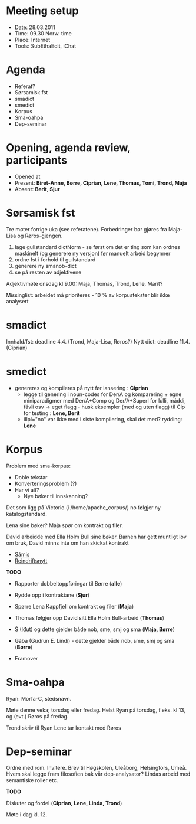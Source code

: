 # Meeting setup

* Date: 28.03.2011
* Time: 09.30 Norw. time
* Place: Internet
* Tools: SubEthaEdit, iChat

# Agenda
* Referat?
* Sørsamisk fst
* smadict
* smedict
* Korpus
* Sma-oahpa
* Dep-seminar

# Opening, agenda review, participants

* Opened at 
* Present: **Biret-Anne, Børre, Ciprian, Lene, Thomas, Tomi, Trond, Maja**
* Absent: **Berit, Sjur**

# Sørsamisk fst
Tre møter forrige uka (see referatene). 
Forbedringer bør gjøres fra Maja-Lisa og Røros-gjengen.

1. lage gullstandard dictNorm - se først om det er ting som kan ordnes 
  maskinelt (og generere ny versjon) før manuelt arbeid begynner
1. ordne fst i forhold til gullstandard 
1. generere ny smanob-dict
1. se på resten av adjektivene

Adjektivmøte onsdag kl 9.00: Maja, Thomas, Trond, Lene, Marit?

Missinglist: arbeidet må prioriteres - 10 % av korpustekster blir ikke 
analysert

# smadict
Innhald/fst: deadline 4.4. (Trond, Maja-Lisa, Røros?)
Nytt dict: deadline 11.4. (Ciprian)

# smedict
* genereres og kompileres på nytt før lansering : **Ciprian**
    - legge til genering i noun-codes for Der/A og komparering + egne 
   miniparadigmer med Der/A+Comp og Der/A+Superl for lulli, máddi, 
   fávli osv -> eget flagg - husk eksempler (med og uten flagg) til 
   Cip for testing : **Lene, Berit**
    - illpl="no" var ikke med i siste kompilering, skal det med? rydding: **Lene**

# Korpus

Problem med sma-korpus:
* Doble tekstar
* Konverteringsproblem (?)
* Har vi alt?
    - Nye bøker til innskanning?

Det som ligg på Victorio (i /home/apache_corpus/) no følgjer ny katalogstandard.

Lena sine bøker? Maja spør om kontrakt og filer.

David arbeidde med Ella Holm Bull sine bøker. Barnen har gett 
muntligt lov om bruk, David minns inte om han skickat kontrakt

* [Sámis](http://www.calliidlagadus.org/web/index.php?buotgirjjit=54&giella1=sam)
* [Reindriftsnytt](http://www.reindrift.no/?id=632&subid=0) 

**TODO**
* Rapporter dobbeltoppføringar til Børre (**alle**)
* Rydde opp i kontraktane (**Sjur**)
* Spørre Lena Kappfjell om kontrakt og filer (**Maja**)
* Thomas følgjer opp David sitt Ella Holm Bull-arbeid (**Thomas**)
* Š (Iđut) og dette gjelder både nob, sme, smj og sma (**Maja, Børre**)
* Gába (Gudrun E. Lindi) - dette gjelder både nob, sme, smj og sma (**Børre**)

* Framover

# Sma-oahpa
Ryan: Morfa-C, stedsnavn.

Møte denne veka; torsdag eller fredag.
Helst Ryan på torsdag, f.eks. kl 13,  og (evt.) Røros på fredag.

Trond skriv til Ryan
Lene tar kontakt med Røros

# Dep-seminar

Ordne med rom.
Invitere. Brev til Høgskolen, Uleåborg, Helsingfors, Umeå.
Hvem skal legge fram filosofien bak vår dep-analysator?
Lindas arbeid med semantiske roller etc.

**TODO**

Diskuter og fordel (**Ciprian, Lene, Linda, Trond**)

Møte i dag kl. 12.
